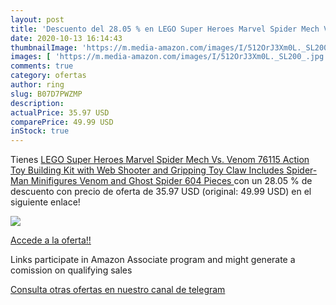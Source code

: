 ```yaml
---
layout: post
title: 'Descuento del 28.05 % en LEGO Super Heroes Marvel Spider Mech Vs.'
date: 2020-10-13 16:14:43
thumbnailImage: 'https://m.media-amazon.com/images/I/512OrJ3Xm0L._SL200_.jpg'
images: [ 'https://m.media-amazon.com/images/I/512OrJ3Xm0L._SL200_.jpg' ]
comments: true
category: ofertas
author: ring
slug: B07D7PWZMP
description:
actualPrice: 35.97 USD
comparePrice: 49.99 USD
inStock: true
---
```


Tienes [LEGO Super Heroes Marvel Spider Mech Vs. Venom 76115 Action Toy Building Kit with Web Shooter and Gripping Toy Claw Includes Spider-Man Minifigures Venom and Ghost Spider  604 Pieces ](https://www.amazon.com/dp/B07D7PWZMP/?tag=tolees-20) con un 28.05 % de descuento con precio de oferta de 35.97 USD (original: 49.99 USD) en el siguiente enlace!

[![](https://m.media-amazon.com/images/I/512OrJ3Xm0L._SL200_.jpg)](https://www.amazon.com/dp/B07D7PWZMP/?tag=tolees-20)

[Accede a la oferta!!](https://www.amazon.com/dp/B07D7PWZMP/?tag=tolees-20)

Links participate in Amazon Associate program and might generate a comission on qualifying sales

[Consulta otras ofertas en nuestro canal de telegram](https://t.me/s/ofertas25)
